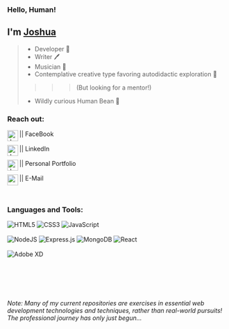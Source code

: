 ### Hello, Human!  
## I'm [**Joshua**][portfolio]
> - Developer 💾  
> - Writer  🖊️  
> - Musician  🎸  
> - Contemplative creative type favoring autodidactic exploration  🦉  
>>>> (But looking for a mentor!) 
> - Wildly curious Human Bean  🌱    

### Reach out:  

[<img align="left" alt="Joshua Diehl on Facebook" width="25px"  src="https://cdn.jsdelivr.net/npm/simple-icons@v6/icons/facebook.svg" />][facebook]  ||  FaceBook
<br />  
[<img align="left" alt="Joshua Diehl on LinkedIn" width="25px"  src="https://cdn.jsdelivr.net/npm/simple-icons@v6/icons/linkedin.svg" />][linkedin]  ||  LinkedIn
<br />  
[<img align="left" alt="Joshua's Portfolio page" width="25px"  src="https://cdn.jsdelivr.net/npm/simple-icons@v6/icons/readthedocs.svg" />][portfolio]  ||  Personal Portfolio
<br />    
[<img align="left" alt="send email to Joshua" width="25px"  src="https://cdn.jsdelivr.net/npm/simple-icons@v6/icons/gmail.svg" />][email]  ||  E-Mail

<br />

### Languages and Tools:  

![HTML5](https://img.shields.io/badge/html5-%23E34F26.svg?style=for-the-badge&logo=html5&logoColor=white)
![CSS3](https://img.shields.io/badge/css3-%231572B6.svg?style=for-the-badge&logo=css3&logoColor=white)
![JavaScript](https://img.shields.io/badge/javascript-%23323330.svg?style=for-the-badge&logo=javascript&logoColor=%23F7DF1E)  
<br>
![NodeJS](https://img.shields.io/badge/node.js-6DA55F?style=for-the-badge&logo=node.js&logoColor=white)
![Express.js](https://img.shields.io/badge/express.js-%23404d59.svg?style=for-the-badge&logo=express&logoColor=%2361DAFB)
![MongoDB](https://img.shields.io/badge/MongoDB-%234ea94b.svg?style=for-the-badge&logo=mongodb&logoColor=white)
![React](https://img.shields.io/badge/react-%2320232a.svg?style=for-the-badge&logo=react&logoColor=%2361DAFB)  
<br>
![Adobe XD](https://img.shields.io/badge/Adobe%20XD-470137?style=for-the-badge&logo=Adobe%20XD&logoColor=#FF61F6)  
<br />  
<br />

[facebook]: https://www.facebook.com/jndiehl/
[portfolio]: https://jaynewdee.github.io/Personal-Portfolio-Bluev2/
[linkedin]: https://www.linkedin.com/in/joshua-diehl-4506a5221/
[email]: mailto:jdiehl2236@gmail.com  
<br />

*Note: Many of my current repositories are exercises in essential web development technologies and techniques, rather than real-world pursuits!  The professional journey has only just begun...*
